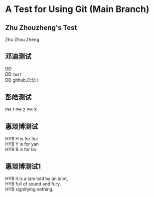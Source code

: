 # A Test for Using Git (Main Branch)

## Zhu Zhouzheng's Test

Zhu
Zhou
Zheng

## 邓迪测试
DD <br>
DD ```test```<br>
DD github,启动！<br>

## 彭皓测试
PH 1
PH 2
PH 3

## 惠琰博测试
HYB H is for hui <br>
HYB Y is for yan <br>
HYB B is for bo

## 惠琰博测试1
HYB It is a tale told by an idiot, <br>
HYB full of sound and fury, <br>
HYB signifying nothing.
